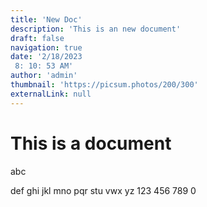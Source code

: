 ```yaml
---
title: 'New Doc'
description: 'This is an new document'
draft: false
navigation: true
date: '2/18/2023
 8: 10: 53 AM'
author: 'admin'
thumbnail: 'https://picsum.photos/200/300'
externalLink: null
---
```

# This is a document 
 abc 
 
 def 
 ghi 
 jkl 
 mno 
 pqr 
 stu 
 vwx 
 yz 
 123 
 456 
 789 
 0